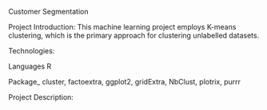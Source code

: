 Customer Segmentation

Project Introduction:
This machine learning project employs K-means clustering, which is the primary approach for clustering unlabelled datasets.

Technologies:

Languages
R

Package_
cluster, factoextra, ggplot2, gridExtra, NbClust, plotrix, purrr

Project Description:
